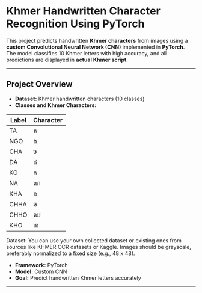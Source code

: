# Khmer Handwritten Character Recognition Using PyTorch

This project predicts handwritten **Khmer characters** from images using a **custom Convolutional Neural Network (CNN)** implemented in **PyTorch**.  
The model classifies 10 Khmer letters with high accuracy, and all predictions are displayed in **actual Khmer script**.

---

## Project Overview

- **Dataset:** Khmer handwritten characters (10 classes)  
- **Classes and Khmer Characters:**

| Label | Character |
|-------|-----------|
| TA    | ត         |
| NGO   | ង         |
| CHA   | ច         |
| DA    | ដ         |
| KO    | ក         |
| NA    | ណ         |
| KHA   | ខ         |
| CHHA  | ឆ         |
| CHHO  | ឈ         |
| KHO   | ឃ         |

Dataset: You can use your own collected dataset or existing ones from sources like KHMER OCR datasets
 or Kaggle. Images should be grayscale, preferably normalized to a fixed size (e.g., 48 x 48).
- **Framework:** PyTorch  
- **Model:** Custom CNN  
- **Goal:** Predict handwritten Khmer letters accurately  

---


